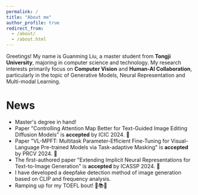 ```yaml
---
permalink: /
title: "About me"
author_profile: true
redirect_from: 
  - /about/
  - /about.html
---
```


Greetings! My name is Guanming Liu, a master student from **Tongji University**, majoring in computer science and technology. My research interests primarily focus on **Computer Vision** and **Human-AI Collaboration**, particularly in the topic of Generative Models, Neural Representation and Multi-modal Learning.

News
======

* Master's degree in hand!
* Paper "Controlling Attention Map Better for Text-Guided Image Editing Diffusion Models" is **accepted** by ICIC 2024. 🎉
* Paper "VL-MPFT: Multitask Parameter-Efficient Fine-Tuning for Visual-Language Pre-trained Models via Task-adaptive Masking" is **accepted** by PRCV 2024. 🎉
* The first-authored paper "Extending Implicit Neural Representations for Text-to-Image Generation" is **accepted** by ICASSP 2024. 🎉
* I have developed a deepfake detection method of image generation based on CLIP and frequency analysis.
* Ramping up for my TOEFL bout! 🚀📚💪
